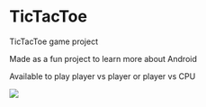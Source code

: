 # TicTacToe

TicTacToe game project

Made as a fun project to learn more about Android

Available to play player vs player or player vs CPU 

![](assets/covidapp.jpg)

